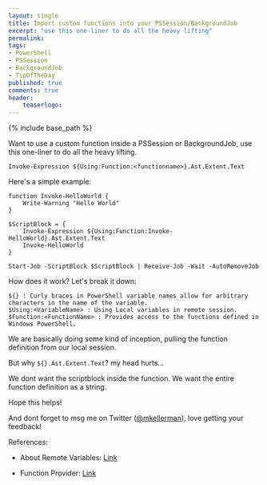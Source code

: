 ```yaml
---
layout: single
title: Import custom functions into your PSSession/BackgroundJob
excerpt: "use this one-liner to do all the heavy lifting"
permalink:
tags: 
- PowerShell
- PSSession
- BackgroundJob
- TipOfTheDay
published: true
comments: true
header:
    teaserlogo: 
---
```

{% include base_path %} 

Want to use a custom function inside a PSSession or BackgroundJob, use this one-liner to do all the heavy lifting.

```
Invoke-Expression ${Using:Function:<functionname>}.Ast.Extent.Text
```

Here's a simple example:
```
function Invoke-HelloWorld {
    Write-Warning "Hello World"
}

$ScriptBlock = {
    Invoke-Expression ${Using:Function:Invoke-HelloWorld}.Ast.Extent.Text
    Invoke-HelloWorld
}

Start-Job -ScriptBlock $ScriptBlock | Receive-Job -Wait -AutoRemoveJob
```

How does it work? Let's break it down:
```
${} : Curly braces in PowerShell variable names allow for arbitrary characters in the name of the variable.
$Using:<VariableName> : Using Local variables in remote session.
$Function:<FunctionName> : Provides access to the functions defined in Windows PowerShell.
```
We are basically doing some kind of inception, pulling the function definition from our local session.

But why `${}.Ast.Extent.Text`? my head hurts...

We dont want the scriptblock inside the function. We want the entire function definition as a string.

Hope this helps!

And dont forget to msg me on Twitter (<a href="twitter.com/mkellerman">@mkellerman</a>), love getting your feedback!

References:

* About Remote Variables: <a href="https://docs.microsoft.com/en-us/powershell/module/microsoft.powershell.core/about/about_remote_variables?view=powershell-6">Link</a>

* Function Provider: <a href="https://docs.microsoft.com/en-us/powershell/module/microsoft.powershell.core/providers/function-provider?view=powershell-6">Link</a>

